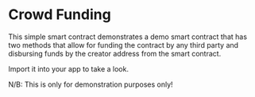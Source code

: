 # Crowd Funding

This simple smart contract demonstrates a demo smart contract that has two methods that allow for funding the contract by any third party and disbursing funds by the creator address from the smart contract.

Import it into your app to take a look.

N/B: This is only for demonstration purposes only!